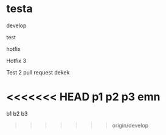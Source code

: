 # testa

develop

test

hotfix

Hotfix 3

Test 2 pull request
dekek

<<<<<<< HEAD
p1
p2
p3
emn
=======
b1
b2
b3
>>>>>>> origin/develop
